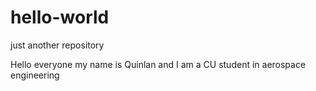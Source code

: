 # hello-world
just another repository

Hello everyone my name is Quinlan and I am a CU student in aerospace engineering
